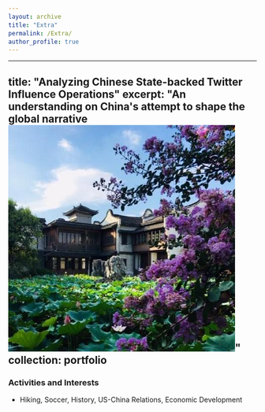 ```yaml
---
layout: archive
title: "Extra"
permalink: /Extra/
author_profile: true
---
```


---
title: "Analyzing Chinese State-backed Twitter Influence Operations"
excerpt: "An understanding on China's attempt to shape the global narrative <br/><img src='/images/china.jpg'>"
collection: portfolio
---

### Activities and Interests
* Hiking, Soccer, History, US-China Relations, Economic Development




